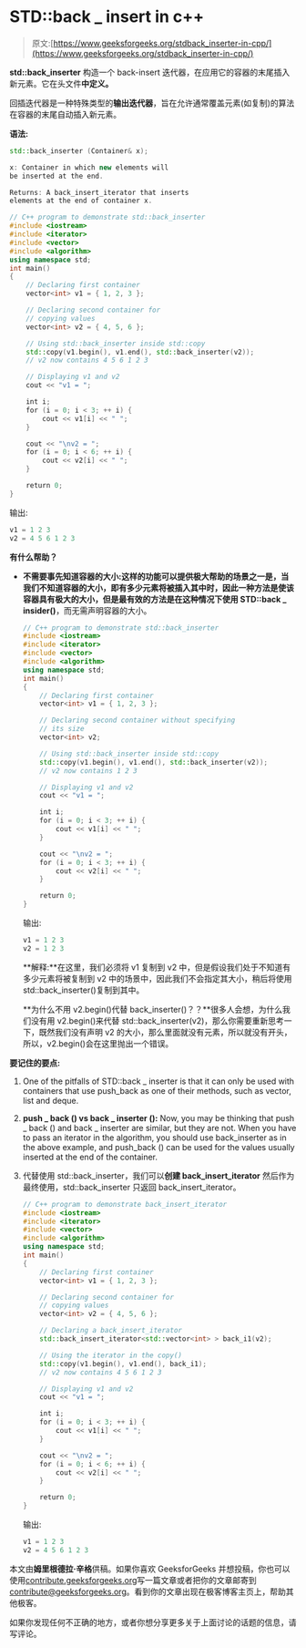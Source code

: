 # STD::back _ insert in c++

> 原文:[https://www.geeksforgeeks.org/stdback_inserter-in-cpp/](https://www.geeksforgeeks.org/stdback_inserter-in-cpp/)

**std::back_inserter** 构造一个 back-insert 迭代器，在应用它的容器的末尾插入新元素。它在头文件**中定义。**

回插迭代器是一种特殊类型的**输出迭代器**，旨在允许通常覆盖元素(如复制)的算法在容器的末尾自动插入新元素。

**语法:**

```cpp
std::back_inserter (Container& x);

x: Container in which new elements will 
be inserted at the end.

Returns: A back_insert_iterator that inserts 
elements at the end of container x.

```

```cpp
// C++ program to demonstrate std::back_inserter
#include <iostream>
#include <iterator>
#include <vector>
#include <algorithm>
using namespace std;
int main()
{
    // Declaring first container
    vector<int> v1 = { 1, 2, 3 };

    // Declaring second container for
    // copying values
    vector<int> v2 = { 4, 5, 6 };

    // Using std::back_inserter inside std::copy
    std::copy(v1.begin(), v1.end(), std::back_inserter(v2));
    // v2 now contains 4 5 6 1 2 3

    // Displaying v1 and v2
    cout << "v1 = ";

    int i;
    for (i = 0; i < 3; ++ i) {
        cout << v1[i] << " ";
    }

    cout << "\nv2 = ";
    for (i = 0; i < 6; ++ i) {
        cout << v2[i] << " ";
    }

    return 0;
}
```

输出:

```cpp
v1 = 1 2 3
v2 = 4 5 6 1 2 3

```

**有什么帮助？**

*   **不需要事先知道容器的大小:**这样的功能可以提供极大帮助的场景之一是，当我们不知道容器的大小，即有多少元素将被插入其中时，因此一种方法是使该容器具有极大的大小，但是**最有效的方法是在这种情况下使用 STD::back _ insider()**，而无需声明容器的大小。

    ```cpp
    // C++ program to demonstrate std::back_inserter
    #include <iostream>
    #include <iterator>
    #include <vector>
    #include <algorithm>
    using namespace std;
    int main()
    {
        // Declaring first container
        vector<int> v1 = { 1, 2, 3 };

        // Declaring second container without specifying
        // its size
        vector<int> v2;

        // Using std::back_inserter inside std::copy
        std::copy(v1.begin(), v1.end(), std::back_inserter(v2));
        // v2 now contains 1 2 3

        // Displaying v1 and v2
        cout << "v1 = ";

        int i;
        for (i = 0; i < 3; ++ i) {
            cout << v1[i] << " ";
        }

        cout << "\nv2 = ";
        for (i = 0; i < 3; ++ i) {
            cout << v2[i] << " ";
        }

        return 0;
    }
    ```

    输出:

    ```cpp
    v1 = 1 2 3
    v2 = 1 2 3

    ```

    **解释:**在这里，我们必须将 v1 复制到 v2 中，但是假设我们处于不知道有多少元素将被复制到 v2 中的场景中，因此我们不会指定其大小，稍后将使用 std::back_inserter()复制到其中。

    **为什么不用 v2.begin()代替 back_inserter()？？**很多人会想，为什么我们没有用 v2.begin()来代替 std::back_inserter(v2)，那么你需要重新思考一下，既然我们没有声明 v2 的大小，那么里面就没有元素，所以就没有开头，所以，v2.begin()会在这里抛出一个错误。

**要记住的要点:**

1.  One of the pitfalls of STD::back _ inserter is that it can only be used with containers that use push_back as one of their methods, such as vector, list and deque.
2.  **push _ back () vs back _ inserter ():** Now, you may be thinking that push _ back () and back _ inserter are similar, but they are not. When you have to pass an iterator in the algorithm, you should use back_inserter as in the above example, and push_back () can be used for the values usually inserted at the end of the container.
3.  代替使用 std::back_inserter，我们可以**创建 back_insert_iterator** 然后作为最终使用，std::back_inserter 只返回 back_insert_iterator。

    ```cpp
    // C++ program to demonstrate back_insert_iterator
    #include <iostream>
    #include <iterator>
    #include <vector>
    #include <algorithm>
    using namespace std;
    int main()
    {
        // Declaring first container
        vector<int> v1 = { 1, 2, 3 };

        // Declaring second container for
        // copying values
        vector<int> v2 = { 4, 5, 6 };

        // Declaring a back_insert_iterator
        std::back_insert_iterator<std::vector<int> > back_i1(v2);

        // Using the iterator in the copy()
        std::copy(v1.begin(), v1.end(), back_i1);
        // v2 now contains 4 5 6 1 2 3

        // Displaying v1 and v2
        cout << "v1 = ";

        int i;
        for (i = 0; i < 3; ++ i) {
            cout << v1[i] << " ";
        }

        cout << "\nv2 = ";
        for (i = 0; i < 6; ++ i) {
            cout << v2[i] << " ";
        }

        return 0;
    }
    ```

    输出:

    ```cpp
    v1 = 1 2 3
    v2 = 4 5 6 1 2 3

    ```

本文由**姆里根德拉·辛格**供稿。如果你喜欢 GeeksforGeeks 并想投稿，你也可以使用[contribute.geeksforgeeks.org](http://www.contribute.geeksforgeeks.org)写一篇文章或者把你的文章邮寄到 contribute@geeksforgeeks.org。看到你的文章出现在极客博客主页上，帮助其他极客。

如果你发现任何不正确的地方，或者你想分享更多关于上面讨论的话题的信息，请写评论。